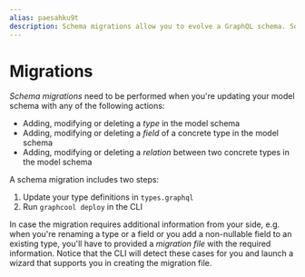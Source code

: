 ```yaml
---
alias: paesahku9t
description: Schema migrations allow you to evolve a GraphQL schema. Sometimes, data migrations are required as well.
---
```


# Migrations

_Schema migrations_ need to be performed when you're updating your model schema with any of the following actions:

- Adding, modifying or deleting a _type_ in the model schema
- Adding, modifying or deleting a _field_ of a concrete type in the model schema
- Adding, modifying or deleting a _relation_ between two concrete types in the model schema

A schema migration includes two steps:

1. Update your type definitions in `types.graphql`
2. Run `graphcool deploy` in the CLI

<InfoBox type=warning>

In case the migration requires additional information from your side, e.g. when you're renaming a type or a field or you add a non-nullable field to an existing type, you'll have to provided a _migration file_ with the required information. Notice that the CLI will detect these cases for you and launch a wizard that supports you in creating the migration file.

</InfoBox>

